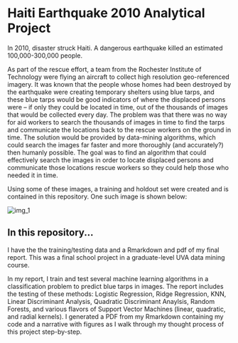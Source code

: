 # Haiti Earthquake 2010 Analytical Project

In 2010, disaster struck Haiti. A dangerous earthquake killed an estimated 100,000-300,000 people. 

As part of the rescue effort, a team from the Rochester Institute of Technology were flying an aircraft to collect high resolution geo-referenced imagery. It was known that the people whose homes had been destroyed by the earthquake were creating temporary shelters using blue tarps, and these blue tarps would be good indicators of where the displaced persons were – if only they could be located in time, out of the thousands of images that would be collected every day. The problem was that there was no way for aid workers to search the thousands of images in time to find the tarps and communicate the locations back to the rescue workers on the ground in time. The solution would be provided by data-mining algorithms, which could search the images far faster and more thoroughly (and accurately?) then humanly possible. The goal was to find an algorithm that could effectively search the images in order to locate displaced persons and communicate those locations rescue workers so they could help those who needed it in time.

Using some of these images, a training and holdout set were created and is contained in this repository. One such image is shown below:

![img_1](https://user-images.githubusercontent.com/66688601/167225138-6d0a9c70-c15d-41ef-9e8a-2a215b6326fb.jpg)

## In this repository...

I have the the training/testing data and a Rmarkdown and pdf of my final report. This was a final school project in a graduate-level UVA data mining course.

In my report, I train and test several machine learning algorithms in a classification problem to predict blue tarps in images. The report includes the testing of these methods: Logistic Regression, Ridge Regression, KNN, Linear Discriminant Analysis, Quadratic Discriminant Anaylsis, Random Forests, and various flavors of Support Vector Machines (linear, quadratic, and radial kernels). I generated a PDF from my Rmarkdown containing my code and a narrative with figures as I walk through my thought process of this project step-by-step.

